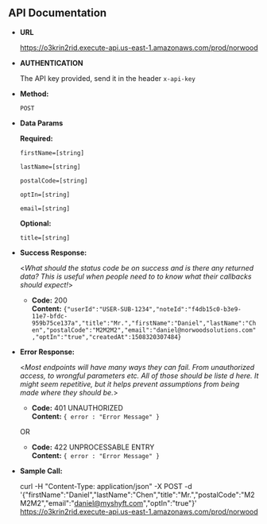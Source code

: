 **API Documentation**
----

* **URL**

  https://o3krin2rid.execute-api.us-east-1.amazonaws.com/prod/norwood

* **AUTHENTICATION**

  The API key provided, send it in the header `x-api-key`

* **Method:**

  `POST`

* **Data Params**

   **Required:**

   `firstName=[string]`

   `lastName=[string]`

   `postalCode=[string]`

   `optIn=[string]`

   `email=[string]`

   **Optional:**

   `title=[string]`

* **Success Response:**

  <_What should the status code be on success and is there any returned data? This is useful when people need to to know what their callbacks should expect!_>

  * **Code:** 200 <br />
    **Content:** `{"userId":"USER-SUB-1234","noteId":"f4db15c0-b3e9-11e7-bfdc-959b75ce137a","title":"Mr.","firstName":"Daniel","lastName":"Chen","postalCode":"M2M2M2","email":"daniel@norwoodsolutions.com","optIn":"true","createdAt":1508320307484}`

* **Error Response:**

  <_Most endpoints will have many ways they can fail. From unauthorized access, to wrongful parameters etc. All of those should be liste d here. It might seem repetitive, but it helps prevent assumptions from being made where they should be._>

  * **Code:** 401 UNAUTHORIZED <br />
    **Content:** `{ error : "Error Message" }`

  OR

  * **Code:** 422 UNPROCESSABLE ENTRY <br />
    **Content:** `{ error : "Error Message" }`

* **Sample Call:**

  curl -H "Content-Type: application/json" -X POST -d '{"firstName":"Daniel","lastName":"Chen","title":"Mr.","postalCode":"M2M2M2","email":"daniel@myshyft.com","optIn":"true"}' https://o3krin2rid.execute-api.us-east-1.amazonaws.com/prod/norwood
